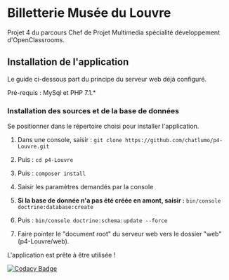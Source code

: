 Billetterie Musée du Louvre
======

Projet 4 du parcours Chef de Projet Multimedia spécialité développement d'OpenClassrooms.

## Installation de l'application
Le guide ci-dessous part du principe du serveur web déjà configuré.

Pré-requis : MySql et PHP 7.1.*

### Installation des sources et de la base de données
Se positionner dans le répertoire choisi pour installer l'application.

1. Dans une console, saisir : 
`git clone https://github.com/chatlumo/p4-Louvre.git`

2. Puis :
`cd p4-Louvre`

3. Puis :
`composer install`

4. Saisir les paramètres demandés par la console

5. **Si la base de donnée n'a pas été créée en amont, saisir :**
`bin/console doctrine:database:create`

6. Puis :
`bin/console doctrine:schema:update --force`

7. Faire pointer le "document root" du serveur web vers le dossier "web" (p4-Louvre/web).

L'application est prête à être utilisée !

[![Codacy Badge](https://api.codacy.com/project/badge/Grade/9d5dd725c80a4873a066d4d6ff0ed95a)](https://www.codacy.com/app/chatlumo/p4-Louvre?utm_source=github.com&amp;utm_medium=referral&amp;utm_content=chatlumo/p4-Louvre&amp;utm_campaign=Badge_Grade)